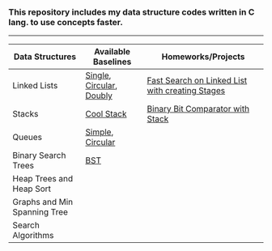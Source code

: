 ### This repository includes my data structure codes written in C lang. to use concepts faster.

_____

| Data Structures | Available Baselines | Homeworks/Projects |
| --- | --- | --- |
| Linked Lists | [Single](https://github.com/Toygarr/data-structures/blob/main/Linked%20Lists/linkedlist.c), [Circular](https://github.com/Toygarr/data-structures/blob/main/Linked%20Lists/circular_linkedlist.c), [Doubly](https://github.com/Toygarr/data-structures/blob/main/Linked%20Lists/doubly_linkedlist.c)| [Fast Search on Linked List with creating Stages](https://github.com/Toygarr/data-structures/blob/main/Linked%20Lists/HW1/fast_linkedlist.c) |
| Stacks | [Cool Stack](https://github.com/Toygarr/data-structures/blob/main/Stack/stack.c) | [Binary Bit Comparator with Stack](https://github.com/Toygarr/data-structures/blob/main/Stack/HW2/binary_stack.c)|
| Queues | [Simple](https://github.com/Toygarr/data-structures/blob/main/Queue/simple_queue.c), [Circular](https://github.com/Toygarr/data-structures/blob/main/Queue/circular_queue.c) | |
| Binary Search Trees | [BST](https://github.com/Toygarr/data-structures/blob/main/Binary%20Search%20Tree/bst.c)| | 
| Heap Trees and Heap Sort | | |
| Graphs and Min Spanning Tree | | |
| Search Algorithms | | |
